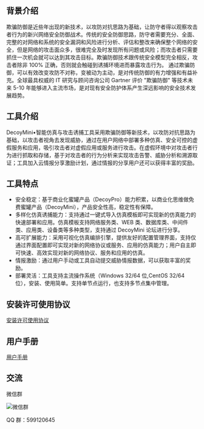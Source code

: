 ## 背景介绍
欺骗防御是近些年出现的新技术，以攻防对抗思路为基础，让防守者得以观察攻击者行为的新兴网络安全防御战术。传统的安全防御思路，防守者需要充分、全面、完整的对网络和系统的安全漏洞和风险进行分析、评估和整改来确保整个网络的安全，但是网络的攻击面众多，很难完全及时发现所有问题或风险；而攻击者只需要抓住一次机会就可以达到其攻击目标。欺骗防御技术跟传统安全模型完全相反，攻击者除非 100% 正确，否则就会触碰到诱捕环境进而暴露攻击行为。
通过欺骗防御，可以有效改变攻防不对称，变被动为主动，是对传统防御的有力增强和有益补充。全球最具权威的 IT 研究与顾问咨询公司 Gartner 评价 "欺骗防御" 等技术未来 5-10 年能够进入主流市场，是对现有安全防护体系产生深远影响的安全技术发展趋势。

## 工具介绍
DecoyMini•智能仿真与攻击诱捕工具采用欺骗防御等新技术，以攻防对抗思路为基础，以攻击者视角去发现威胁，通过在用户网络中部署多种仿真、安全可控的虚假服务和应用，吸引攻击者对虚假应用或服务进行攻击。在虚假环境中对攻击者行为进行抓取和存储，基于对攻击者的行为分析来实现攻击告警、威胁分析和溯源取证；工具加入云情报分享激励计划，通过情报的分享用户还可以获得丰富的奖励。

## 工具特点
* 安全稳定：基于商业化蜜罐产品（DecoyPro）能力积累，以商业化思维做免费蜜罐产品（DecoyMini），产品安全性高，稳定性有保障。
* 多样化仿真诱捕能力：支持通过一键式导入仿真模板即可实现新的仿真能力的快速部署和应用。仿真模板支持网络服务类、WEB 类、数据库类、中间件类、应用类、设备类等多种类型，支持通过 DecoyMini 论坛进行分享。 
* 高可扩展能力：采用可视化仿真编排引擎，提供友好的配置管理界面，支持仅通过界面配置即可实现对新的网络协议或服务、应用的仿真能力；用户自主即可快速、高效实现对新的网络协议、服务和应用的仿真。 
* 情报激励：通过用户手动或工具自动提交威胁情报数据，可以获取丰富的奖励。
* 部署灵活：工具支持主流操作系统（Windows 32/64 位,CentOS 32/64 位），安装、使用简单。支持单节点运行，也支持多节点集中管理。

## 安装许可使用协议
[安装许可使用协议](http://bbs.decoyit.com/thread-17-1-1.html)

## 用户手册
[用户手册](http://bbs.decoyit.com/thread-6-1-1.html)

## 交流
微信群

![微信群](http://bbs.decoyit.com/wxqr.png)

QQ 群：599120645

